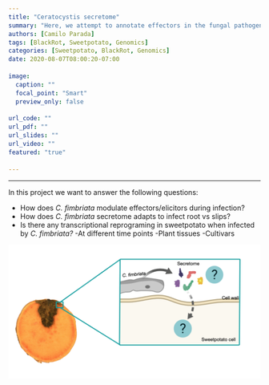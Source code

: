 ```yaml
---
title: "Ceratocystis secretome"
summary: "Here, we attempt to annotate effectors in the fungal pathogen *Ceratocystis fimbriata* and closely related species"
authors: [Camilo Parada]
tags: [BlackRot, Sweetpotato, Genomics]
categories: [Sweetpotato, BlackRot, Genomics]
date: 2020-08-07T08:00:20-07:00

image:
  caption: ""
  focal_point: "Smart"
  preview_only: false

url_code: ""
url_pdf: ""
url_slides: ""
url_video: ""
featured: "true"

---
```

------

In this project we want to answer the following questions:

- How does *C. fimbriata* modulate effectors/elicitors during infection?
- How does *C. fimbriata* secretome adapts to infect root vs slips?
- Is there any transcriptional reprograming in sweetpotato when infected by *C. fimbriata?* -At different time points -Plant tissues -Cultivars

![](summary.png)

